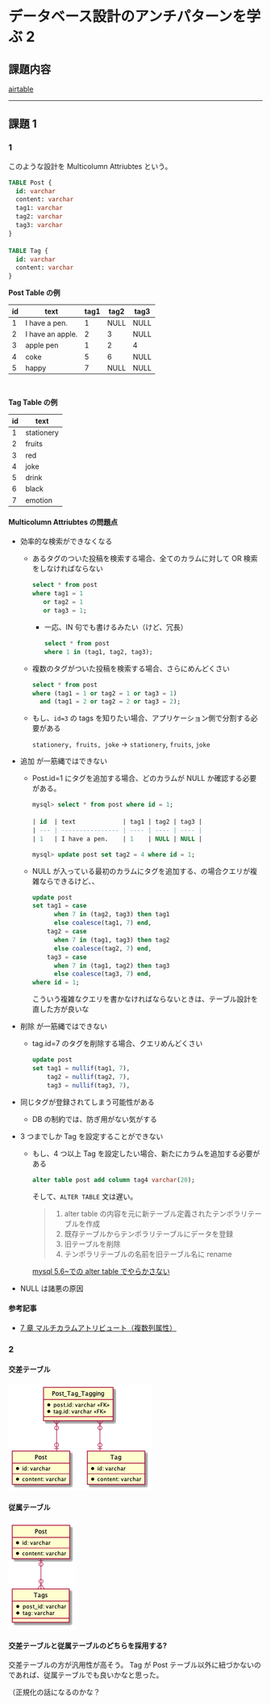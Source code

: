 # データベース設計のアンチパターンを学ぶ 2

## 課題内容

[airtable](https://airtable.com/tblTnXBXFOYJ0J7lZ/viwyi8muFtWUlhNKG/recWrGdlH7hDp6NoC?blocks=hide)

---

## 課題 1

### 1

このような設計を Multicolumn Attriubtes という。

```sql
TABLE Post {
  id: varchar
  content: varchar
  tag1: varchar
  tag2: varchar
  tag3: varchar
}

TABLE Tag {
  id: varchar
  content: varchar
}
```

**Post Table の例**

| id  | text             | tag1 | tag2 | tag3 |
| --- | ---------------- | ---- | ---- | ---- |
| 1   | I have a pen.    | 1    | NULL | NULL |
| 2   | I have an apple. | 2    | 3    | NULL |
| 3   | apple pen        | 1    | 2    | 4    |
| 4   | coke             | 5    | 6    | NULL |
| 5   | happy            | 7    | NULL | NULL |

<br>

**Tag Table の例**

| id  | text       |
| --- | ---------- |
| 1   | stationery |
| 2   | fruits     |
| 3   | red        |
| 4   | joke       |
| 5   | drink      |
| 6   | black      |
| 7   | emotion    |

#### Multicolumn Attriubtes の問題点

- 効率的な検索ができなくなる

  - あるタグのついた投稿を検索する場合、全てのカラムに対して OR 検索をしなければならない

    ```sql
    select * from post
    where tag1 = 1
       or tag2 = 1
       or tag3 = 1;
    ```

    - 一応、IN 句でも書けるみたい（けど、冗長）

      ```sql
      select * from post
      where 1 in (tag1, tag2, tag3);
      ```

  - 複数のタグがついた投稿を検索する場合、さらにめんどくさい

    ```sql
    select * from post
    where (tag1 = 1 or tag2 = 1 or tag3 = 1)
      and (tag1 = 2 or tag2 = 2 or tag3 = 2);
    ```

  - もし、`id=3` の tags を知りたい場合、アプリケーション側で分割する必要がある

    `stationery, fruits, joke` -> `stationery`, `fruits`, `joke`

- 追加 が一筋縄ではできない

  - Post.id=1 にタグを追加する場合、どのカラムが NULL か確認する必要がある。

    ```sql
    mysql> select * from post where id = 1;

    | id  | text             | tag1 | tag2 | tag3 |
    | --- | ---------------- | ---- | ---- | ---- |
    | 1   | I have a pen.    | 1    | NULL | NULL |
    ```

    ```sql
    mysql> update post set tag2 = 4 where id = 1;
    ```

  - NULL が入っている最初のカラムにタグを追加する、の場合クエリが複雑ならできるけど、、

    ```sql
    update post
    set tag1 = case
          when 7 in (tag2, tag3) then tag1
          else coalesce(tag1, 7) end,
        tag2 = case
          when 7 in (tag1, tag3) then tag2
          else coalesce(tag2, 7) end,
        tag3 = case
          when 7 in (tag1, tag2) then tag3
          else coalesce(tag3, 7) end,
    where id = 1;
    ```

    こういう複雑なクエリを書かなければならないときは、テーブル設計を直した方が良いな

- 削除 が一筋縄ではできない

  - tag.id=7 のタグを削除する場合、クエリめんどくさい

    ```sql
    update post
    set tag1 = nullif(tag1, 7),
        tag2 = nullif(tag2, 7),
        tag3 = nullif(tag3, 7),
    ```

- 同じタグが登録されてしまう可能性がある

  - DB の制約では、防ぎ用がない気がする

- 3 つまでしか Tag を設定することができない

  - もし、4 つ以上 Tag を設定したい場合、新たにカラムを追加する必要がある

    ```sql
    alter table post add column tag4 varchar(20);
    ```

    そして、`ALTER TABLE` 文は遅い。

    > 1. alter table の内容を元に新テーブル定義されたテンポラリテーブルを作成
    > 2. 既存テーブルからテンポラリテーブルにデータを登録
    > 3. 旧テーブルを削除
    > 4. テンポラリテーブルの名前を旧テーブル名に rename

    [mysql 5.6~での alter table でやらかさない](https://qiita.com/katamotokosuke/items/481dbedfb77842f8e395#高速index作成とは:~:text=%E3%81%9D%E3%82%82%E3%81%9D%E3%82%82alter%20table%E3%81%AF%E7%B5%90%E6%A7%8B%E5%BF%99%E3%81%97%E3%81%84%E5%87%A6%E7%90%86%E3%81%A7%E3%81%99)

- NULL は諸悪の原因

#### 参考記事

- [7 章 マルチカラムアトリビュート（複数列属性）](https://qiita.com/mizunokura/items/a9be12e0eddcf5d90f07)

### 2

#### 交差テーブル

![cross_reference_table](./db/cross_reference_table.png)

#### 従属テーブル

![dependent_table](./db/dependent_table.png)

#### 交差テーブルと従属テーブルのどちらを採用する?

交差テーブルの方が汎用性が高そう。
Tag が Post テーブル以外に紐づかないのであれば、従属テーブルでも良いかなと思った。

（正規化の話になるのかな？
